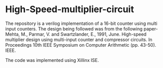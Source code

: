 # High-Speed-multiplier-circuit
The repository is a verilog implementation of a 16-bit counter using multi input counters.
The design being followed was from the following paper-
Mehta, M., Parmar, V. and Swartzlander, E., 1991, June. High-speed multiplier design using multi-input counter and compressor circuits. In Proceedings 10th IEEE Symposium on Computer Arithmetic (pp. 43-50). IEEE.

The code was implemented using Xillinx ISE.
